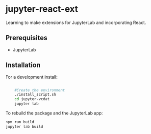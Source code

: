 # jupyter-react-ext

Learning to make extensions for JupyterLab and incorporating React.

## Prerequisites

- JupyterLab

## Installation

For a development install:

```bash

    #Create the environment
    ./install_script.sh
    cd jupyter-vcdat
    jupyter lab

```

To rebuild the package and the JupyterLab app:

```bash
npm run build
jupyter lab build
```
